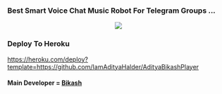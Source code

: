 ### Best Smart Voice Chat Music Robot For Telegram Groups ...


<p align="center"><a href="https://t.me/BikashHalder"><img src="https://te.legra.ph/file/840fed0100164af249bb8.png"></a></p>

### Deploy To Heroku
https://heroku.com/deploy?template=https://github.com/IamAdityaHalder/AdityaBikashPlayer


#### Main Developer = [Bikash](https://t.me/BikashHalder)
